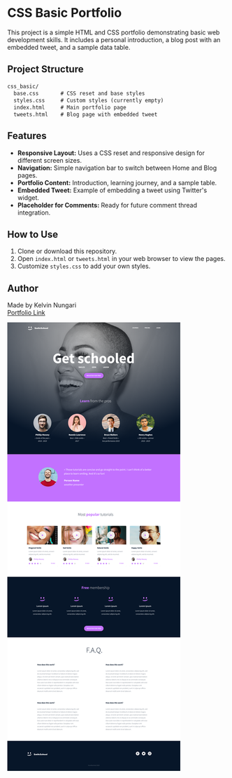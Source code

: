 # CSS Basic Portfolio

This project is a simple HTML and CSS portfolio demonstrating basic web development skills. It includes a personal introduction, a blog post with an embedded tweet, and a sample data table.

## Project Structure

```
css_basic/
  base.css       # CSS reset and base styles
  styles.css     # Custom styles (currently empty)
  index.html     # Main portfolio page
  tweets.html    # Blog page with embedded tweet
```

## Features

- **Responsive Layout:** Uses a CSS reset and responsive design for different screen sizes.
- **Navigation:** Simple navigation bar to switch between Home and Blog pages.
- **Portfolio Content:** Introduction, learning journey, and a sample table.
- **Embedded Tweet:** Example of embedding a tweet using Twitter's widget.
- **Placeholder for Comments:** Ready for future comment thread integration.

## How to Use

1. Clone or download this repository.
2. Open `index.html` or `tweets.html` in your web browser to view the pages.
3. Customize `styles.css` to add your own styles.

## Author

Made by Kelvin Nungari  
[Portfolio Link](https://sites.google.com/d/18s29oWLLJEJNc3I3UPpMZg_ITpKkCeU_/p/13yrUKoGJWbnUiAQX4Bqb4dvvKNF8Cym7/edit)

![School Page](images/School%20Page.png)